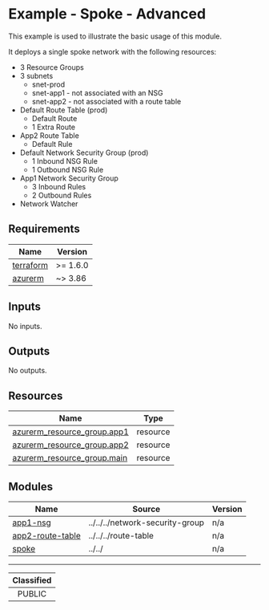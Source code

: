 # Example - Spoke - Advanced

This example is used to illustrate the basic usage of this module.

It deploys a single spoke network with the following resources:
 - 3 Resource Groups
 - 3 subnets
   - snet-prod
   - snet-app1 - not associated with an NSG
   - snet-app2 - not associated with a route table
 - Default Route Table (prod)
   - Default Route
   - 1 Extra Route
 - App2 Route Table
   - Default Rule
 - Default Network Security Group (prod)
   - 1 Inbound NSG Rule
   - 1 Outbound NSG Rule
 - App1 Network Security Group
   - 3 Inbound Rules
   - 2 Outbound Rules
 - Network Watcher



<!-- BEGIN_TF_DOCS -->
## Requirements

| Name | Version |
|------|---------|
| <a name="requirement_terraform"></a> [terraform](#requirement\_terraform) | >= 1.6.0 |
| <a name="requirement_azurerm"></a> [azurerm](#requirement\_azurerm) | ~> 3.86 |

## Inputs

No inputs.

## Outputs

No outputs.

## Resources

| Name | Type |
|------|------|
| [azurerm_resource_group.app1](https://registry.terraform.io/providers/hashicorp/azurerm/latest/docs/resources/resource_group) | resource |
| [azurerm_resource_group.app2](https://registry.terraform.io/providers/hashicorp/azurerm/latest/docs/resources/resource_group) | resource |
| [azurerm_resource_group.main](https://registry.terraform.io/providers/hashicorp/azurerm/latest/docs/resources/resource_group) | resource |

## Modules

| Name | Source | Version |
|------|--------|---------|
| <a name="module_app1-nsg"></a> [app1-nsg](#module\_app1-nsg) | ../../../network-security-group | n/a |
| <a name="module_app2-route-table"></a> [app2-route-table](#module\_app2-route-table) | ../../../route-table | n/a |
| <a name="module_spoke"></a> [spoke](#module\_spoke) | ../../ | n/a |
<!-- END_TF_DOCS -->
_______________
| Classified  |
| :---------: |
|   PUBLIC    |